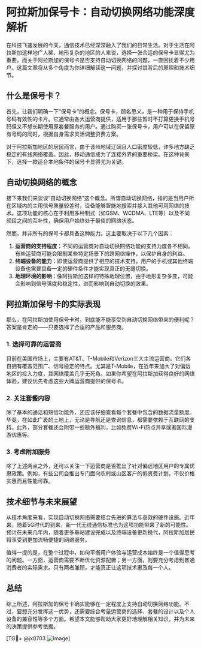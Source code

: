 # 阿拉斯加保号卡：自动切换网络功能深度解析

在科技飞速发展的今天，通信技术已经深深融入了我们的日常生活。对于生活在阿拉斯加这样地广人稀、地形复杂的地区的人来说，选择一张合适的保号卡显得尤为重要。而关于阿拉斯加的保号卡是否支持自动切换网络的问题，一直困扰着不少用户。这篇文章将从多个角度为你详细解读这一问题，并探讨其背后的原理和技术细节。

## 什么是保号卡？

首先，让我们明确一下“保号卡”的概念。保号卡，顾名思义，是一种用于保持手机号码有效性的卡片。它通常由各大运营商提供，适用于那些暂时不打算更换手机号码但又不想长期使用原套餐服务的用户。通过购买一张保号卡，用户可以在保留原有号码的同时，根据自身需求灵活调整资费方案。

对于阿拉斯加地区的居民而言，由于该州地域辽阔且人口密度较低，许多地方缺乏稳定的有线网络覆盖。因此，移动通信成为了连接外界的重要桥梁。在这种背景下，选择一款适合本地条件的保号卡显得尤为关键。

## 自动切换网络的概念

接下来我们来谈谈“自动切换网络”这个概念。所谓自动切换网络，指的是当用户所在区域内的主用信号质量较差时，设备能够智能地搜索并接入其他可用网络的技术。这项功能的核心在于利用多种制式（如GSM、WCDMA、LTE等）以及不同频段之间的互补性，确保用户始终处于最佳的网络状态。

然而，并非所有的保号卡都具备这种能力。这主要取决于以下几个因素：

1. **运营商的支持程度**：不同的运营商对自动切换网络功能的支持力度各不相同。有些运营商可能会限制某些特定场景下的跨网络操作，以保护自身的利益。
2. **终端设备的能力**：即使运营商提供了相应的技术支持，用户的手机或其他终端设备也需要具备一定的硬件条件才能实现真正的无缝切换。
3. **地理环境的影响**：像阿拉斯加这样的特殊地理位置，由于地形复杂多变，可能会影响到信号强度和稳定性，进而影响到自动切换的效果。

## 阿拉斯加保号卡的实际表现

那么，在阿拉斯加使用保号卡时，到底能不能享受到自动切换网络带来的便利呢？答案是肯定的——只要选择了合适的产品和服务商。

### 1. 选择可靠的运营商

目前在美国市场上，主要有AT&T、T-Mobile和Verizon三大主流运营商。它们各自拥有覆盖范围广、信号稳定的特点。尤其是T-Mobile，在近年来加大了对偏远地区的投入力度，其网络覆盖几乎无死角。如果你希望在阿拉斯加获得良好的网络体验，建议优先考虑这些大牌运营商提供的保号卡。

### 2. 关注套餐内容

除了基本的通话和短信功能外，还应该仔细查看每个套餐中包含的数据流量额度。毕竟，在如此广袤的土地上，无论是导航还是查询信息，都需要依赖于互联网的支持。此外，部分套餐还会附带一些额外福利，比如免费Wi-Fi热点共享或者国际漫游优惠等。

### 3. 考虑附加服务

除了上述两点之外，还可以关注一下运营商是否推出了针对偏远地区用户的专属优惠政策。例如，有些公司会推出专门面向农村或山区客户的低资费计划，不仅价格实惠而且性能可靠。

## 技术细节与未来展望

从技术角度来看，实现自动切换网络需要结合先进的算法与高效的硬件设施。近年来，随着5G时代的到来，新一代无线通信标准也为这项功能带来了新的可能性。预计在未来几年内，随着更多基站建设完成以及终端设备更新换代，阿拉斯加居民将享受到更加流畅便捷的网络服务。

值得一提的是，在整个过程中，如何平衡用户体验与运营成本始终是一个值得思考的问题。一方面，运营商需要不断优化资源配置；另一方面，则要充分考虑到普通消费者的实际需求。只有两者兼顾，才能真正让这项技术惠及每一个人。

## 总结

综上所述，阿拉斯加的保号卡确实能够在一定程度上支持自动切换网络功能。不过，要想充分发挥这一优势，还需要综合考量运营商的选择、套餐的设计以及个人设备的兼容性等多个方面。希望本文能够帮助大家更好地理解相关知识，并为未来的决策提供参考依据。

[TG💪+ @jx0703 ![Image](https://github.com/user-attachments/assets/dbca1d08-cadb-493c-b0ec-ad6f7a83f270)]